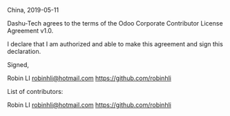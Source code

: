 China, 2019-05-11

Dashu-Tech agrees to the terms of the Odoo Corporate Contributor License
Agreement v1.0.

I declare that I am authorized and able to make this agreement and sign this
declaration.

Signed,

Robin LI robinhli@hotmail.com https://github.com/robinhli

List of contributors:

Robin LI robinhli@hotmail.com https://github.com/robinhli
